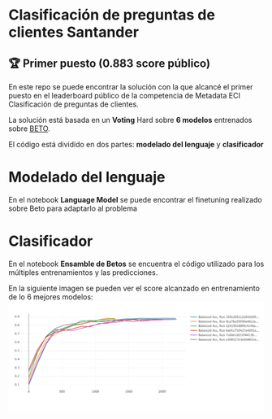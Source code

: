# Clasificación de preguntas de clientes Santander 
## :trophy: Primer puesto (0.883 score público) 

En este repo se puede encontrar la solución con la que alcancé el primer puesto en el leaderboard público de la competencia de Metadata ECI Clasificación de preguntas de clientes.

La solución está basada en un **Voting** Hard sobre **6 modelos** entrenados sobre [BETO](https://github.com/dccuchile/beto).

El código está dividido en dos partes: **modelado del lenguaje** y **clasificador**


# Modelado del lenguaje
En el notebook **Language Model** se puede encontrar el finetuning realizado sobre Beto para adaptarlo al problema

# Clasificador
En el notebook **Ensamble de Betos** se encuentra el código utilizado para los múltiples entrenamientos y las predicciones.

En la siguiente imagen se pueden ver el score alcanzado en entrenamiento de lo 6 mejores modelos:
![Mejores modelos en Balanced Accuracy](mejores_6.png)

